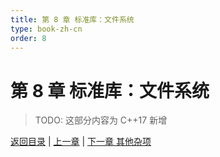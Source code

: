 ```yaml
---
title: 第 8 章 标准库：文件系统
type: book-zh-cn
order: 8
---
```


# 第 8 章 标准库：文件系统

> TODO: 这部分内容为 C++17 新增

[返回目录](./toc.md) | [上一章](./07-thread.md) | [下一章 其他杂项](./09-others.md)